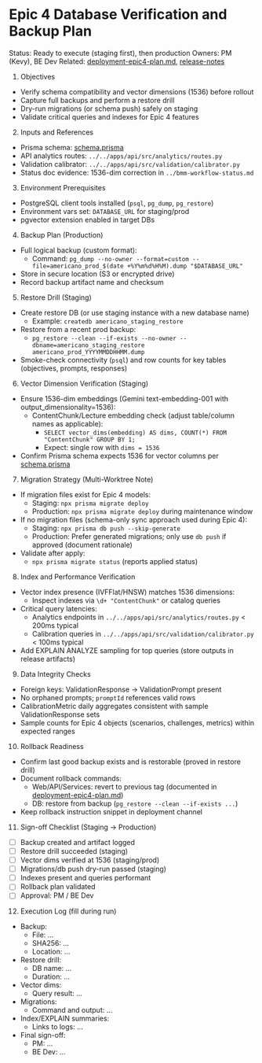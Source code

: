 # Epic 4 Database Verification and Backup Plan

Status: Ready to execute (staging first), then production
Owners: PM (Kevy), BE Dev
Related: [deployment-epic4-plan.md](./deployment-epic4-plan.md), [release-notes](../deprecated/2025-10/epics/epic-4/release-notes.md)

1. Objectives
- Verify schema compatibility and vector dimensions (1536) before rollout
- Capture full backups and perform a restore drill
- Dry-run migrations (or schema push) safely on staging
- Validate critical queries and indexes for Epic 4 features

2. Inputs and References
- Prisma schema: [schema.prisma](../../apps/web/prisma/schema.prisma)
- API analytics routes: `../../apps/api/src/analytics/routes.py`
- Validation calibrator: `../../apps/api/src/validation/calibrator.py`
- Status doc evidence: 1536-dim correction in `../bmm-workflow-status.md`

3. Environment Prerequisites
- PostgreSQL client tools installed (`psql`, `pg_dump`, `pg_restore`)
- Environment vars set: `DATABASE_URL` for staging/prod
- pgvector extension enabled in target DBs

4. Backup Plan (Production)
- Full logical backup (custom format):
  - Command: `pg_dump --no-owner --format=custom --file=americano_prod_$(date +%Y%m%d%H%M).dump "$DATABASE_URL"`
- Store in secure location (S3 or encrypted drive)
- Record backup artifact name and checksum

5. Restore Drill (Staging)
- Create restore DB (or use staging instance with a new database name)
  - Example: `createdb americano_staging_restore`
- Restore from a recent prod backup:
  - `pg_restore --clean --if-exists --no-owner --dbname=americano_staging_restore americano_prod_YYYYMMDDHHMM.dump`
- Smoke-check connectivity (`psql`) and row counts for key tables (objectives, prompts, responses)

6. Vector Dimension Verification (Staging)
- Ensure 1536-dim embeddings (Gemini text-embedding-001 with output_dimensionality=1536):
  - ContentChunk/Lecture embedding check (adjust table/column names as applicable):
    - `SELECT vector_dims(embedding) AS dims, COUNT(*) FROM "ContentChunk" GROUP BY 1;`
    - Expect: single row with `dims = 1536`
- Confirm Prisma schema expects 1536 for vector columns per [schema.prisma](../../apps/web/prisma/schema.prisma)

7. Migration Strategy (Multi-Worktree Note)
- If migration files exist for Epic 4 models:
  - Staging: `npx prisma migrate deploy`
  - Production: `npx prisma migrate deploy` during maintenance window
- If no migration files (schema-only sync approach used during Epic 4):
  - Staging: `npx prisma db push --skip-generate`
  - Production: Prefer generated migrations; only use `db push` if approved (document rationale)
- Validate after apply:
  - `npx prisma migrate status` (reports applied status)

8. Index and Performance Verification
- Vector index presence (IVFFlat/HNSW) matches 1536 dimensions:
  - Inspect indexes via `\d+ "ContentChunk"` or catalog queries
- Critical query latencies:
  - Analytics endpoints in `../../apps/api/src/analytics/routes.py` < 200ms typical
  - Calibration queries in `../../apps/api/src/validation/calibrator.py` < 100ms typical
- Add EXPLAIN ANALYZE sampling for top queries (store outputs in release artifacts)

9. Data Integrity Checks
- Foreign keys: ValidationResponse → ValidationPrompt present
- No orphaned prompts; `promptId` references valid rows
- CalibrationMetric daily aggregates consistent with sample ValidationResponse sets
- Sample counts for Epic 4 objects (scenarios, challenges, metrics) within expected ranges

10. Rollback Readiness
- Confirm last good backup exists and is restorable (proved in restore drill)
- Document rollback commands:
  - Web/API/Services: revert to previous tag (documented in [deployment-epic4-plan.md](./deployment-epic4-plan.md))
  - DB: restore from backup (`pg_restore --clean --if-exists ...`)
- Keep rollback instruction snippet in deployment channel

11. Sign-off Checklist (Staging → Production)
- [ ] Backup created and artifact logged
- [ ] Restore drill succeeded (staging)
- [ ] Vector dims verified at 1536 (staging/prod)
- [ ] Migrations/db push dry-run passed (staging)
- [ ] Indexes present and queries performant
- [ ] Rollback plan validated
- [ ] Approval: PM / BE Dev

12. Execution Log (fill during run)
- Backup:
  - File: …
  - SHA256: …
  - Location: …
- Restore drill:
  - DB name: …
  - Duration: …
- Vector dims:
  - Query result: …
- Migrations:
  - Command and output: …
- Index/EXPLAIN summaries:
  - Links to logs: …
- Final sign-off:
  - PM: …
  - BE Dev: …
